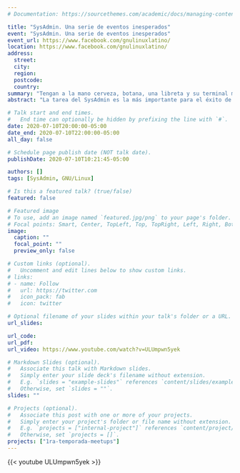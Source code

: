 ```yaml
---
# Documentation: https://sourcethemes.com/academic/docs/managing-content/

title: "SysAdmin. Una serie de eventos inesperados"
event: "SysAdmin. Una serie de eventos inesperados"
event_url: https://www.facebook.com/gnulinuxlatino/
location: https://www.facebook.com/gnulinuxlatino/
address:
  street:
  city:
  region:
  postcode:
  country:
summary: "Tengan a la mano cerveza, botana, una libreta y su terminal más cercana para poner en practica los consejos que aprenderemos con Alex Callejas en su charla."
abstract: "La tarea del SysAdmin es la más importante para el éxito de tu proyecto. Nuestro invitado de esta semana Alex Callejas nos platicará grandes historias en su experiencia como Services Content Architect en Red Hat"

# Talk start and end times.
#   End time can optionally be hidden by prefixing the line with `#`.
date: 2020-07-10T20:00:00-05:00
date_end: 2020-07-10T22:00:00-05:00
all_day: false

# Schedule page publish date (NOT talk date).
publishDate: 2020-07-10T10:21:45-05:00

authors: []
tags: [SysAdmin, GNU/Linux]

# Is this a featured talk? (true/false)
featured: false

# Featured image
# To use, add an image named `featured.jpg/png` to your page's folder.
# Focal points: Smart, Center, TopLeft, Top, TopRight, Left, Right, BottomLeft, Bottom, BottomRight.
image:
  caption: ""
  focal_point: ""
  preview_only: false

# Custom links (optional).
#   Uncomment and edit lines below to show custom links.
# links:
# - name: Follow
#   url: https://twitter.com
#   icon_pack: fab
#   icon: twitter

# Optional filename of your slides within your talk's folder or a URL.
url_slides:

url_code:
url_pdf:
url_video: https://www.youtube.com/watch?v=ULUmpwn5yek

# Markdown Slides (optional).
#   Associate this talk with Markdown slides.
#   Simply enter your slide deck's filename without extension.
#   E.g. `slides = "example-slides"` references `content/slides/example-slides.md`.
#   Otherwise, set `slides = ""`.
slides: ""

# Projects (optional).
#   Associate this post with one or more of your projects.
#   Simply enter your project's folder or file name without extension.
#   E.g. `projects = ["internal-project"]` references `content/project/deep-learning/index.md`.
#   Otherwise, set `projects = []`.
projects: ["1ra-temporada-meetups"]
---
```


{{< youtube ULUmpwn5yek >}}

